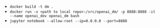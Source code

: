 - `docker build -t dm .`
- `docker run -v <path to local repo>:/src/openai_dm/ -p 8888:8888 -it --name openai_dev openai_dm bash`
- `jupyter notebook --allow-root --ip=0.0.0.0 --port=8888`